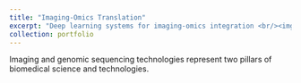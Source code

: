 ```yaml
---
title: "Imaging-Omics Translation"
excerpt: "Deep learning systems for imaging-omics integration <br/><img src='/images/xae_composite.pdf'>"
collection: portfolio
---
```


Imaging and genomic sequencing technologies represent two pillars of biomedical science and technologies.
